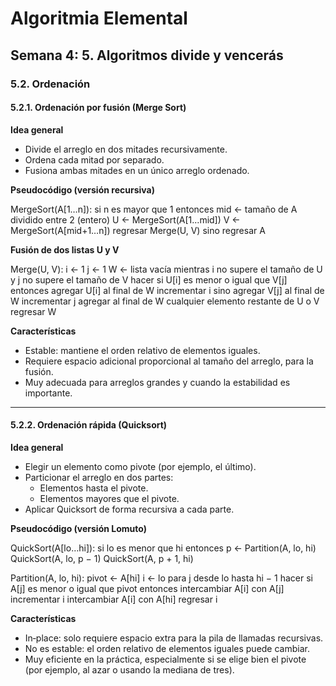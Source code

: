 # Algoritmia Elemental

## Semana 4: 5. Algoritmos divide y vencerás

### 5.2. Ordenación

#### 5.2.1. Ordenación por fusión (Merge Sort)

**Idea general**  
- Divide el arreglo en dos mitades recursivamente.  
- Ordena cada mitad por separado.  
- Fusiona ambas mitades en un único arreglo ordenado.

**Pseudocódigo (versión recursiva)**

MergeSort(A[1…n]):
si n es mayor que 1 entonces
mid ← tamaño de A dividido entre 2 (entero)
U ← MergeSort(A[1…mid])
V ← MergeSort(A[mid+1…n])
regresar Merge(U, V)
sino
regresar A


**Fusión de dos listas U y V**

Merge(U, V):
i ← 1
j ← 1
W ← lista vacía
mientras i no supere el tamaño de U y j no supere el tamaño de V hacer
si U[i] es menor o igual que V[j] entonces
agregar U[i] al final de W
incrementar i
sino
agregar V[j] al final de W
incrementar j
agregar al final de W cualquier elemento restante de U o V
regresar W


**Características**  
- Estable: mantiene el orden relativo de elementos iguales.  
- Requiere espacio adicional proporcional al tamaño del arreglo, para la fusión.  
- Muy adecuada para arreglos grandes y cuando la estabilidad es importante.

---

#### 5.2.2. Ordenación rápida (Quicksort)

**Idea general**  
- Elegir un elemento como pivote (por ejemplo, el último).  
- Particionar el arreglo en dos partes:  
  - Elementos hasta el pivote.  
  - Elementos mayores que el pivote.  
- Aplicar Quicksort de forma recursiva a cada parte.

**Pseudocódigo (versión Lomuto)**

QuickSort(A[lo…hi]):
si lo es menor que hi entonces
p ← Partition(A, lo, hi)
QuickSort(A, lo, p − 1)
QuickSort(A, p + 1, hi)

Partition(A, lo, hi):
pivot ← A[hi]
i ← lo
para j desde lo hasta hi − 1 hacer
si A[j] es menor o igual que pivot entonces
intercambiar A[i] con A[j]
incrementar i
intercambiar A[i] con A[hi]
regresar i

**Características**  
- In‑place: solo requiere espacio extra para la pila de llamadas recursivas.  
- No es estable: el orden relativo de elementos iguales puede cambiar.  
- Muy eficiente en la práctica, especialmente si se elige bien el pivote (por ejemplo, al azar o usando la mediana de tres).
